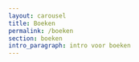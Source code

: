```yaml
---
layout: carousel
title: Boeken
permalink: /boeken
section: boeken
intro_paragraph: intro voor boeken
---
```



